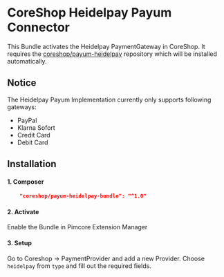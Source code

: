 # CoreShop Heidelpay Payum Connector
This Bundle activates the Heidelpay PaymentGateway in CoreShop.
It requires the [coreshop/payum-heidelpay](https://github.com/coreshop/payum-heidelpay) repository which will be installed automatically.

## Notice
The Heidelpay Payum Implementation currently only supports following gateways:
 - PayPal
 - Klarna Sofort
 - Credit Card
 - Debit Card

## Installation

#### 1. Composer
```json
    "coreshop/payum-heidelpay-bundle": "^1.0"
```

#### 2. Activate
Enable the Bundle in Pimcore Extension Manager

#### 3. Setup
Go to Coreshop -> PaymentProvider and add a new Provider. Choose `heidelpay` from `type` and fill out the required fields.

